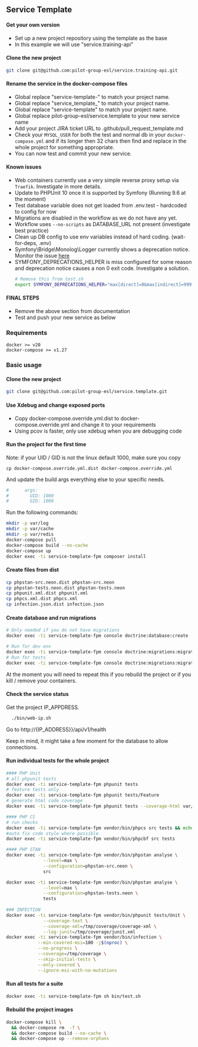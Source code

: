 ## Service Template

#### Get your own version
- Set up a new project repository using the template as the base
- In this example we will use "service.training-api"

#### Clone the new project
```sh
git clone git@github.com:pilot-group-esl/service.training-api.git
```

#### Rename the service in the docker-compose files
- Global replace "service-template-" to match your project name.
- Global replace "service_template_" to match your project name. 
- Global replace "service-template" to match your project name.
- Global replace pilot-group-esl/service.template to your new service name
- Add your project JIRA ticket URL to .github/pull_request_template.md
- Check your `MYSQL_USER` for both the test and normal db in your `docker-compose.yml` and if its longer then 32 chars then find and replace in the whole project for something appropriate. 
- You can now test and commit your new service.

#### Known issues
- Web containers currently use a very simple reverse proxy setup via `Traefik`. Investigate in more details. 
- Update to PHPUnit 10 once it is supported by Symfony (Running 9.6 at the moment)
- Test database variable does not get loaded from .env.test - hardcoded to config for now
- Migrations are disabled in the workflow as we do not have any yet. 
- Workflow uses `--no-scripts` as DATABASE_URL not present (investigate best practice)
- Clean up DB config to use env variables instead of hard coding. (wait-for-deps, .env)
- Symfony\Bridge\Monolog\Logger currently shows a deprecation notice. Monitor the issue [here](https://github.com/symfony/symfony/issues/47096) 
- SYMFONY_DEPRECATIONS_HELPER is miss configured for some reason and deprecation notice causes a non 0 exit code. Investigate a solution.
  ```sh
  # Remove this from test.sh
  export SYMFONY_DEPRECATIONS_HELPER="max[direct]=0&max[indirect]=999999"
  ```

#### FINAL STEPS
- Remove the above section from documentation
- Test and push your new service as below

### Requirements
```
docker >= v20
docker-compose >= v1.27 
```

### Basic usage

#### Clone the new project
```sh
git clone git@github.com:pilot-group-esl/service.template.git
```

#### Use Xdebug and change exposed ports
- Copy docker-compose.override.yml.dist to docker-compose.override.yml and change it to your requirements
- Using pcov is faster, only use xdebug when you are debugging code

#### Run the project for the first time
Note: if your UID / GID is not the linux default 1000, make sure you copy
```shell
cp docker-compose.override.yml.dist docker-compose.override.yml
```

And update the build args everything else to your specific needs.
```sh
#      args:
#        UID: 1000
#        GID: 1000
```

Run the following commands:
```sh
mkdir -p var/log
mkdir -p var/cache
mkdir -p var/redis
docker-compose pull
docker-compose build --no-cache
docker-compose up
docker exec -ti service-template-fpm composer install
```

#### Create files from dist
```sh
cp phpstan-src.neon.dist phpstan-src.neon
cp phpstan-tests.neon.dist phpstan-tests.neon
cp phpunit.xml.dist phpunit.xml
cp phpcs.xml.dist phpcs.xml
cp infection.json.dist infection.json
```

#### Create database and run migrations
```sh
# Only needed if you do not have migrations
docker exec -ti service-template-fpm console doctrine:database:create

# Run for dev env
docker exec -ti service-template-fpm console doctrine:migrations:migrate
# Run for tests
docker exec -ti service-template-fpm console doctrine:migrations:migrate --env=test --no-interaction
```

At the moment you will need to repeat this if you rebuild the project or if you kill / remove your containers.

#### Check the service status

Get the project IP_APPDRESS. 
```sh
  ./bin/web-ip.sh
```

Go to http://{IP_ADDRESS}}/api/v1/health

Keep in mind, it might take a few moment for the database to allow connections. 

#### Run individual tests for the whole project
```sh
#### PHP Unit
# all phpunit tests
docker exec -ti service-template-fpm phpunit tests
# feature tests only
docker exec -ti service-template-fpm phpunit tests/Feature
# generate html code coverage 
docker exec -ti service-template-fpm phpunit tests --coverage-html var/coverage

#### PHP CS
# run checks
docker exec -ti service-template-fpm vendor/bin/phpcs src tests && echo "PASS"
#auto fix code style where possible
docker exec -ti service-template-fpm vendor/bin/phpcbf src tests

#### PHP STAN
docker exec -ti service-template-fpm vendor/bin/phpstan analyse \
              --level=max \
              --configuration=phpstan-src.neon \
              src

docker exec -ti service-template-fpm vendor/bin/phpstan analyse \
              --level=max \
              --configuration=phpstan-tests.neon \
              tests
              
### INFECTION 
docker exec -ti service-template-fpm vendor/bin/phpunit tests/Unit \
              --coverage-text \
              --coverage-xml=/tmp/coverage/coverage-xml \
              --log-junit=/tmp/coverage/junit.xml 
docker exec -ti service-template-fpm vendor/bin/infection \
            --min-covered-msi=100 -j$(nproc) \
            --no-progress \
            --coverage=/tmp/coverage \
            --skip-initial-tests \
            --only-covered \
            --ignore-msi-with-no-mutations
```

#### Run all tests for a suite

```sh
docker exec -ti service-template-fpm sh bin/test.sh
```


#### Rebuild the project images
```sh
docker-compose kill \
  && docker-compose rm  -f \
  && docker-compose build --no-cache \
  && docker-compose up --remove-orphans 
```